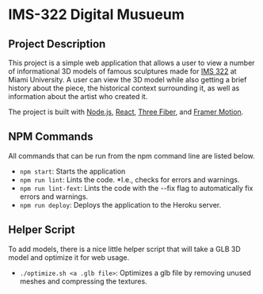 # IMS-322 Digital Musueum

## Project Description
This project is a simple web application that allows a user to view a number of informational 3D models 
of famous sculptures made for [IMS 322](https://bulletin.miamioh.edu/courses-instruction/ims/) at Miami University. A user can view the 3D model while also getting a brief history about the piece, the historical
context surrounding it, as well as information about the artist who created it.

The project is built with [Node.js](https://nodejs.org/en/), [React](https://reactjs.org/), [Three Fiber](https://github.com/pmndrs/react-three-fiber), and [Framer Motion](https://www.framer.com/motion/).

## NPM Commands
All commands that can be run from the npm command line are listed below.

- `npm start`: Starts the application
- `npm run lint`: Lints the code. *I.e., checks for errors and warnings.
- `npm run lint-fext`: Lints the code with the --fix flag to automatically fix errors and warnings.
- `npm run deploy`: Deploys the application to the Heroku server.

## Helper Script
To add models, there is a nice little helper script that will take a GLB 3D model and optimize it for web usage.

- `./optimize.sh <a .glb file>`: Optimizes a glb file by removing unused meshes and compressing the textures.
